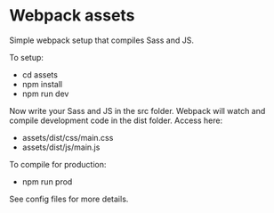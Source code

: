 # Webpack assets

Simple webpack setup that compiles Sass and JS.

To setup:
- cd assets
- npm install
- npm run dev

Now write your Sass and JS in the src folder. Webpack will watch and compile development code in the dist folder. Access here:
- assets/dist/css/main.css
- assets/dist/js/main.js

To compile for production:
- npm run prod

See config files for more details.
